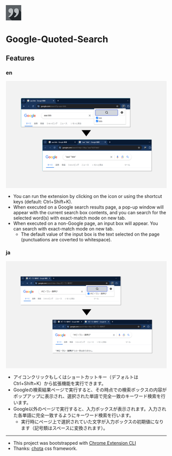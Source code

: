 ![img](./public/icons/icon_48.png)

# Google-Quoted-Search


## Features

### en

![img](./images/demos-en.PNG)

- You can run the extension by clicking on the icon or using the shortcut keys (default: Ctrl+Shift+K).
- When executed on a Google search results page, a pop-up window will appear with the current search box contents, and you can search for the selected word(s) with exact-match mode on new tab.
- When executed on a non-Google page, an input box will appear. You can search with exact-match mode on new tab.
    - The default value of the input box is the text selected on the page (punctuations are coverted to whitespace).

### ja

![img](./images/demos-ja.PNG)

- アイコンクリックもしくはショートカットキー（デフォルトは Ctrl+Shift+K）から拡張機能を実行できます。
- Googleの検索結果ページで実行すると、その時点での検索ボックスの内容がポップアップに表示され、選択された単語で完全一致のキーワード検索を行います。
- Google以外のページで実行すると、入力ボックスが表示されます。入力された各単語に完全一致するようにキーワード検索を行います。
    - 実行時にページ上で選択されていた文字が入力ボックスの初期値になります（記号類はスペースに変換されます）。

---

- This project was bootstrapped with [Chrome Extension CLI](https://github.com/dutiyesh/chrome-extension-cli)
- Thanks: [chota](https://jenil.github.io/chota/) css framework.

